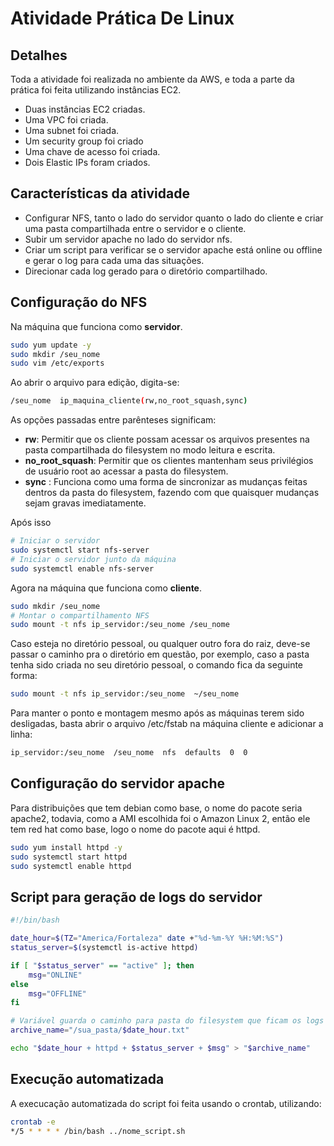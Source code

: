 # Atividade Prática De Linux
## Detalhes
Toda a atividade foi realizada no ambiente da AWS, e toda a parte da prática foi feita utilizando instâncias EC2.

- Duas instâncias EC2 criadas.
- Uma VPC foi criada.
- Uma subnet foi criada.
- Um security group foi criado
- Uma chave de acesso foi criada.
- Dois Elastic IPs foram criados.

## Características da atividade

- Configurar NFS, tanto o lado do servidor quanto o lado do cliente e criar uma pasta compartilhada entre o servidor e o cliente.
- Subir um servidor apache no lado do servidor nfs.
- Criar um script para verificar se o servidor apache está online ou offline e gerar o log para cada uma das situações.
- Direcionar cada log gerado para o diretório compartilhado.

## Configuração do NFS


Na máquina que funciona como **servidor**.

```sh
sudo yum update -y
sudo mkdir /seu_nome
sudo vim /etc/exports
```

Ao abrir o arquivo para edição, digita-se:

```sh
/seu_nome  ip_maquina_cliente(rw,no_root_squash,sync)
```

As opções passadas entre parênteses significam:
- **rw**: Permitir que os cliente possam acessar os arquivos presentes na pasta compartilhada do filesystem no modo leitura e escrita.
- **no_root_squash**: Permitir que os clientes mantenham seus privilégios de usuário root ao acessar a pasta do filesystem.
- **sync** : Funciona como uma forma de sincronizar as mudanças feitas dentros da pasta do filesystem, fazendo com que quaisquer mudanças sejam gravas imediatamente.


Após isso 

```sh
# Iniciar o servidor
sudo systemctl start nfs-server
# Iniciar o servidor junto da máquina
sudo systemctl enable nfs-server 
```

Agora na máquina que funciona como **cliente**.

```sh
sudo mkdir /seu_nome
# Montar o compartilhamento NFS
sudo mount -t nfs ip_servidor:/seu_nome /seu_nome
```

Caso esteja no diretório pessoal, ou qualquer outro fora do raiz, deve-se passar o caminho pra o diretório em questão, por exemplo, caso a pasta tenha sido criada no seu diretório pessoal, o comando fica da seguinte forma: 

```sh
sudo mount -t nfs ip_servidor:/seu_nome  ~/seu_nome
```

Para manter o ponto e montagem mesmo após as máquinas terem sido desligadas, basta abrir o arquivo /etc/fstab na máquina cliente e adicionar a linha:

```sh
ip_servidor:/seu_nome  /seu_nome  nfs  defaults  0  0
```

## Configuração do servidor apache

Para distribuições que tem debian como base, o nome do pacote seria apache2, todavia, como a AMI escolhida foi o Amazon Linux 2, então ele tem red hat como base, logo o nome do pacote aqui é httpd.

```sh
sudo yum install httpd -y
sudo systemctl start httpd
sudo systemctl enable httpd
```

## Script para geração de logs do servidor 

```sh
#!/bin/bash

date_hour=$(TZ="America/Fortaleza" date +"%d-%m-%Y %H:%M:%S")
status_server=$(systemctl is-active httpd)

if [ "$status_server" == "active" ]; then
    msg="ONLINE"
else
    msg="OFFLINE"
fi

# Variável guarda o caminho para pasta do filesystem que ficam os logs
archive_name="/sua_pasta/$date_hour.txt"

echo "$date_hour + httpd + $status_server + $msg" > "$archive_name"

```

## Execução automatizada

A execucação automatizada do script foi feita usando o crontab, utilizando:

```sh
crontab -e
*/5 * * * * /bin/bash ../nome_script.sh
```
